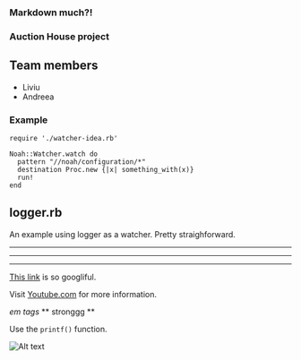 ### Markdown much?!

### Auction House project

## Team members
+ Liviu
+ Andreea

### Example

	require './watcher-idea.rb'

	Noah::Watcher.watch do
	  pattern "//noah/configuration/*"
	  destination Proc.new {|x| something_with(x)}
	  run!
	end

## logger.rb
An example using logger as a watcher. Pretty straighforward.

___

***
--------------------

[This link](http://google.ro) is so googliful.

Visit [Youtube.com][] for more information.

[youtube.com]: http://youtube.com "Cuz I'm smarter than the average bear"

*em tags*
** stronggg **


Use the `printf()` function.

![Alt text][id]

[id]: https://encrypted-tbn2.gstatic.com/images?q=tbn:ANd9GcSDK4Ov7BQImBSSMb0XNUqre5mBko5gy78GZN13FqdyGJvLlGeyrg "Happy face"


